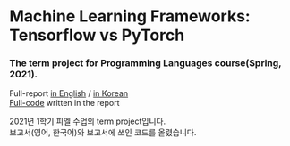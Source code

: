 # Machine Learning Frameworks: Tensorflow vs PyTorch
### The term project for Programming Languages course(Spring, 2021).
Full-report <a href="">in English</a> / <a href="">in Korean</a><br>
<a href="">Full-code</a> written in the report

2021년 1학기 피엘 수업의 term project입니다. <br>
보고서(영어, 한국어)와 보고서에 쓰인 코드를 올렸습니다.

